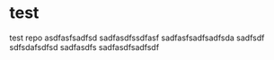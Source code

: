 # test
test repo
asdfasfsadfsd
sadfasdfssdfasf
sadfasfsadfsadfsda
sadfsdf
sdfsdafsdfsd
sadfasdfs
sadfasdfsadfsdf
